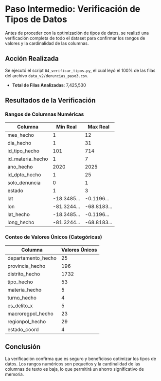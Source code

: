 # Paso Intermedio: Verificación de Tipos de Datos

Antes de proceder con la optimización de tipos de datos, se realizó una verificación completa de todo el dataset para confirmar los rangos de valores y la cardinalidad de las columnas.

## Acción Realizada

Se ejecutó el script `04_verificar_tipos.py`, el cual leyó el 100% de las filas del archivo `data_v2/denuncias_paso3.csv`.

*   **Total de Filas Analizadas**: 7,425,530

## Resultados de la Verificación

### Rangos de Columnas Numéricas

| Columna        | Min Real      | Max Real     |
|----------------|---------------|--------------|
| mes_hecho      | 1             | 12           |
| dia_hecho      | 1             | 31           |
| id_tipo_hecho  | 101           | 714          |
| id_materia_hecho| 1             | 7            |
| ano_hecho      | 2020          | 2025         |
| id_dpto_hecho  | 1             | 25           |
| solo_denuncia  | 0             | 1            |
| estado         | 1             | 3            |
| lat            | -18.3485...   | -0.1196...   |
| lon            | -81.3244...   | -68.8183...  |
| lat_hecho      | -18.3485...   | -0.1196...   |
| long_hecho     | -81.3244...   | -68.8183...  |

### Conteo de Valores Únicos (Categóricas)

| Columna            | Valores Únicos |
|--------------------|----------------|
| departamento_hecho | 25             |
| provincia_hecho    | 196            |
| distrito_hecho     | 1732           |
| tipo_hecho         | 53             |
| materia_hecho      | 5              |
| turno_hecho        | 4              |
| es_delito_x        | 5              |
| macroregpol_hecho  | 23             |
| regionpol_hecho    | 29             |
| estado_coord       | 4              |

## Conclusión

La verificación confirma que es seguro y beneficioso optimizar los tipos de datos. Los rangos numéricos son pequeños y la cardinalidad de las columnas de texto es baja, lo que permitirá un ahorro significativo de memoria.
